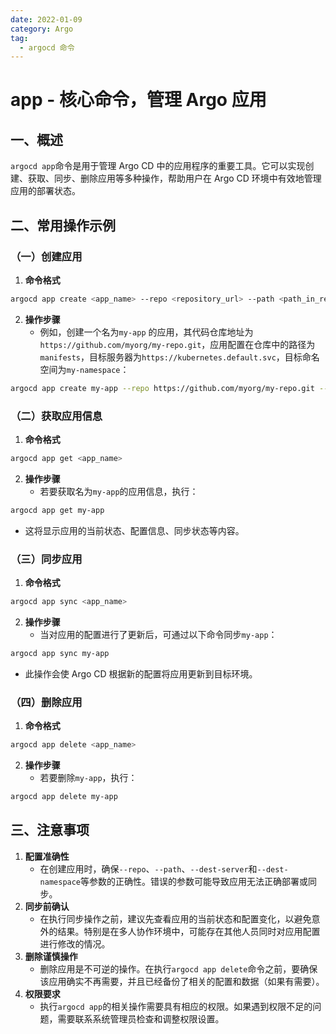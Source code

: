 ```yaml
---
date: 2022-01-09
category: Argo
tag:
  - argocd 命令
---
```


# app - 核心命令，管理 Argo 应用

## 一、概述

`argocd app`命令是用于管理 Argo CD 中的应用程序的重要工具。它可以实现创建、获取、同步、删除应用等多种操作，帮助用户在 Argo CD
环境中有效地管理应用的部署状态。

## 二、常用操作示例

### （一）创建应用

1. **命令格式**

```bash
argocd app create <app_name> --repo <repository_url> --path <path_in_repo> --dest-server <destination_server> --dest-namespace <destination_namespace>
```

2. **操作步骤**
    - 例如，创建一个名为`my-app`
      的应用，其代码仓库地址为`https://github.com/myorg/my-repo.git`，应用配置在仓库中的路径为`manifests`，目标服务器为`https://kubernetes.default.svc`，目标命名空间为`my-namespace`：

```bash
argocd app create my-app --repo https://github.com/myorg/my-repo.git --path manifests --dest-server https://kubernetes.default.svc --dest-namespace my-namespace
```

### （二）获取应用信息

1. **命令格式**

```bash
argocd app get <app_name>
```

2. **操作步骤**
    - 若要获取名为`my-app`的应用信息，执行：

```bash
argocd app get my-app
```

- 这将显示应用的当前状态、配置信息、同步状态等内容。

### （三）同步应用

1. **命令格式**

```bash
argocd app sync <app_name>
```

2. **操作步骤**
    - 当对应用的配置进行了更新后，可通过以下命令同步`my-app`：

```bash
argocd app sync my-app
```

- 此操作会使 Argo CD 根据新的配置将应用更新到目标环境。

### （四）删除应用

1. **命令格式**

```bash
argocd app delete <app_name>
```

2. **操作步骤**
    - 若要删除`my-app`，执行：

```bash
argocd app delete my-app
```

## 三、注意事项

1. **配置准确性**
    - 在创建应用时，确保`--repo`、`--path`、`--dest-server`和`--dest-namespace`等参数的正确性。错误的参数可能导致应用无法正确部署或同步。
2. **同步前确认**
    - 在执行同步操作之前，建议先查看应用的当前状态和配置变化，以避免意外的结果。特别是在多人协作环境中，可能存在其他人员同时对应用配置进行修改的情况。
3. **删除谨慎操作**
    - 删除应用是不可逆的操作。在执行`argocd app delete`命令之前，要确保该应用确实不再需要，并且已经备份了相关的配置和数据（如果有需要）。
4. **权限要求**
    - 执行`argocd app`的相关操作需要具有相应的权限。如果遇到权限不足的问题，需要联系系统管理员检查和调整权限设置。
